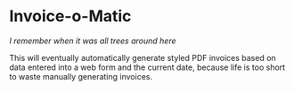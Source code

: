 Invoice-o-Matic
==============

*I remember when it was all trees around here*

This will eventually automatically generate styled PDF invoices based on data entered into a web form and the current date, because life is too short to waste manually generating invoices.
